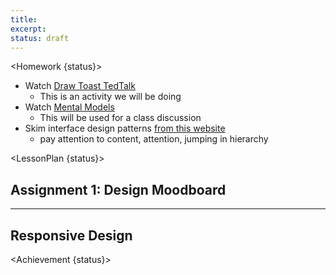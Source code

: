 ```yaml
---
title:
excerpt:
status: draft
---
```


<script>
	import Homework from "$lib/components/Homework.svelte";
	import LessonPlan from "$lib/components/LessonPlan.svelte";
	import Achievement from "$lib/components/Achievement.svelte";
</script>

<Homework {status}>

- Watch [Draw Toast TedTalk](https://www.ted.com/talks/tom_wujec_got_a_wicked_problem_first_tell_me_how_you_make_toast?utm_campaign=tedspread&utm_medium=referral&utm_source=tedcomshare)
  - This is an activity we will be doing
- Watch [Mental Models](https://youtu.be/9gM8K4ooavY?si=Ei0WtVbFN4-N-jvu)
  - This will be used for a class discussion
- Skim interface design patterns [from this website](https://ui-patterns.com/patterns)
  - pay attention to content, attention, jumping in hierarchy

</Homework>

<LessonPlan {status}>

<h2>Assignment 1: Design Moodboard</h2>

---

<h2>Responsive Design</h2>

</LessonPlan>

<Achievement {status}>

</Achievement>
